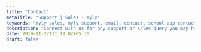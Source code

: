 ```yaml
---
title: "Contact"
metaTitle: "Support | Sales - myly"
keywords: "myly sales, myly support, email, contact, school app contact"
description: "Connect with us for any support or sales query you may have about myly ERP, CRM and Mobile App"
date: 2019-11-27T11:18:02+05:30
draft: false
---
```

